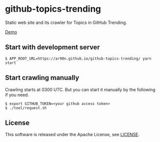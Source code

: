 # github-topics-trending
Static web site and its crawler for Topics in GitHub Trending.

[Demo](https://ar90n.github.io/github-topics-trending/)


## Start with development server
```
$ APP_ROOT_URL=https://ar90n.github.io/github-topics-trending/ yarn start
```

## Start crawling manually
Crawling starts at 0300 UTC.
But you can start it manually by the following if you need.
```
$ export GITHUB_TOKEN=<your github access token>
$ ./tool/request.sh
```

## License
This software is released under the Apache License, see [LICENSE](LICENSE).

